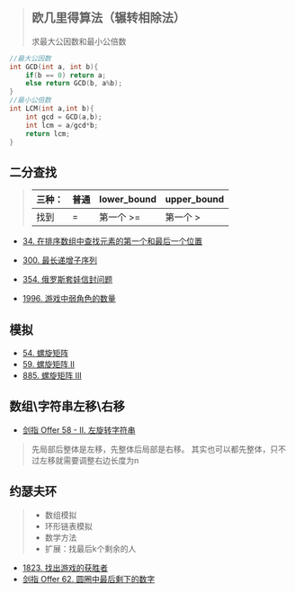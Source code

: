 >## 欧几里得算法（辗转相除法）
>求最大公因数和最小公倍数
```cpp
//最大公因数
int GCD(int a, int b){
	if(b == 0) return a;
	else return GCD(b, a%b);
}
//最小公倍数
int LCM(int a,int b){
    int gcd = GCD(a,b);
    int lcm = a/gcd*b;
    return lcm;
}
```
## 二分查找
> |三种：|普通 | lower_bound|upper_bound|
> |-|-|-|-|
> |找到|=|第一个 >= | 第一个 >


* [34. 在排序数组中查找元素的第一个和最后一个位置](https://leetcode-cn.com/problems/find-first-and-last-position-of-element-in-sorted-array/)

*  [300. 最长递增子序列](https://leetcode-cn.com/problems/longest-increasing-subsequence/)

*  [354. 俄罗斯套娃信封问题](https://leetcode-cn.com/problems/russian-doll-envelopes/)

*  [1996. 游戏中弱角色的数量](https://leetcode-cn.com/problems/the-number-of-weak-characters-in-the-game/)
## 模拟
* [54. 螺旋矩阵](https://leetcode-cn.com/problems/spiral-matrix/)
* [59. 螺旋矩阵 II](https://leetcode-cn.com/problems/spiral-matrix-ii/)
* [885. 螺旋矩阵 III](https://leetcode-cn.com/problems/spiral-matrix-iii/)

## 数组\字符串左移\右移
* [剑指 Offer 58 - II. 左旋转字符串](https://leetcode-cn.com/problems/zuo-xuan-zhuan-zi-fu-chuan-lcof/)
> 先局部后整体是左移，先整体后局部是右移。
>其实也可以都先整体，只不过左移就需要调整右边长度为n

## 约瑟夫环 

> * 数组模拟
> * 环形链表模拟
> * 数学方法
> * 扩展：找最后k个剩余的人

* [1823. 找出游戏的获胜者](https://leetcode-cn.com/problems/find-the-winner-of-the-circular-game/)
* [剑指 Offer 62. 圆圈中最后剩下的数字](https://leetcode-cn.com/problems/yuan-quan-zhong-zui-hou-sheng-xia-de-shu-zi-lcof/)